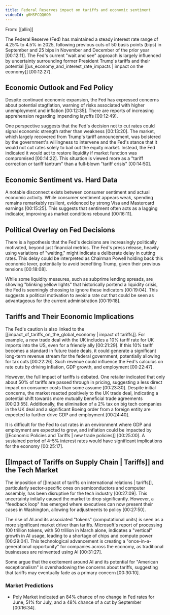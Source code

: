 ```yaml
---
title: Federal Reserves impact on tariffs and economic sentiment
videoId: g6HSFCQQ6O0
---
```


From: [[allin]] <br/> 

The Federal Reserve (Fed) has maintained a steady interest rate range of 4.25% to 4.5% in 2025, following previous cuts of 50 basis points (bips) in September and 25 bips in November and December of the prior year <a class="yt-timestamp" data-t="00:12:11">[00:12:11]</a>. The Fed's current "wait and see" approach is largely influenced by uncertainty surrounding former President Trump's tariffs and their potential [[us_economy_and_interest_rate_impacts | impact on the economy]] <a class="yt-timestamp" data-t="00:12:27">[00:12:27]</a>.

## Economic Outlook and Fed Policy

Despite continued economic expansion, the Fed has expressed concerns about potential stagflation, warning of risks associated with higher unemployment and inflation <a class="yt-timestamp" data-t="00:12:35">[00:12:35]</a>. There are reports of increasing apprehension regarding impending layoffs <a class="yt-timestamp" data-t="00:12:49">[00:12:49]</a>.

One perspective suggests that the Fed's decision not to cut rates could signal economic strength rather than weakness <a class="yt-timestamp" data-t="00:13:20">[00:13:20]</a>. The market, which largely recovered from Trump's tariff announcement, was bolstered by the government's willingness to intervene and the Fed's stance that it would not cut rates solely to bail out the equity market. Instead, the Fed indicated it would act to restore liquidity if market function was compromised <a class="yt-timestamp" data-t="00:14:22">[00:14:22]</a>. This situation is viewed more as a "tariff correction or tariff tantrum" than a full-blown "tariff crisis" <a class="yt-timestamp" data-t="00:14:50">[00:14:50]</a>.

## Economic Sentiment vs. Hard Data

A notable disconnect exists between consumer sentiment and actual economic activity. While consumer sentiment appears weak, spending remains remarkably resilient, evidenced by strong Visa and Mastercard earnings <a class="yt-timestamp" data-t="00:15:25">[00:15:25]</a>. This suggests that sentiment often acts as a lagging indicator, improving as market conditions rebound <a class="yt-timestamp" data-t="00:16:11">[00:16:11]</a>.

## Political Overlay on Fed Decisions

There is a hypothesis that the Fed's decisions are increasingly politically motivated, beyond just financial metrics. The Fed's press release, heavily using variations of "waiting," might indicate a deliberate delay in cutting rates. This delay could be interpreted as Chairman Powell holding back this economic lever, potentially to avoid benefiting Trump, given their previous tensions <a class="yt-timestamp" data-t="00:18:08">[00:18:08]</a>.

While some liquidity measures, such as subprime lending spreads, are showing "blinking yellow lights" that historically portend a liquidity crisis, the Fed is seemingly choosing to ignore these indicators <a class="yt-timestamp" data-t="00:19:04">[00:19:04]</a>. This suggests a political motivation to avoid a rate cut that could be seen as advantageous for the current administration <a class="yt-timestamp" data-t="00:19:18">[00:19:18]</a>.

## Tariffs and Their Economic Implications

The Fed's caution is also linked to the [[impact_of_tariffs_on_the_global_economy | impact of tariffs]]. For example, a new trade deal with the UK includes a 10% tariff rate for UK imports into the US, even for a friendly ally <a class="yt-timestamp" data-t="00:21:29">[00:21:29]</a>. If this 10% tariff becomes a standard in future trade deals, it could generate a significant long-term revenue stream for the federal government, potentially allowing for tax cuts <a class="yt-timestamp" data-t="00:22:26">[00:22:26]</a>. Such revenue could influence the Fed's calculus on rate cuts by driving inflation, GDP growth, and employment <a class="yt-timestamp" data-t="00:22:47">[00:22:47]</a>.

However, the full impact of tariffs is debated. One retailer indicated that only about 50% of tariffs are passed through in pricing, suggesting a less direct impact on consumer costs than some assume <a class="yt-timestamp" data-t="00:23:30">[00:23:30]</a>. Despite initial concerns, the market reacted positively to the UK trade deal, indicating a potential shift towards more mutually beneficial trade agreements <a class="yt-timestamp" data-t="00:23:55">[00:23:55]</a>. Additionally, the elimination of a 2% tax on big tech companies in the UK deal and a significant Boeing order from a foreign entity are expected to further drive GDP and employment <a class="yt-timestamp" data-t="00:24:40">[00:24:40]</a>.

It is difficult for the Fed to cut rates in an environment where GDP and employment are expected to grow, and inflation could be impacted by [[Economic Policies and Tariffs | new trade policies]] <a class="yt-timestamp" data-t="00:25:00">[00:25:00]</a>. A sustained period of 4-5% interest rates would have significant implications for the economy <a class="yt-timestamp" data-t="00:25:17">[00:25:17]</a>.

## [[Impact of Tariffs on Supply Chain | Tariffs]] and the Tech Market

The imposition of [[Impact of tariffs on international relations | tariffs]], particularly sector-specific ones on semiconductors and computer assembly, has been disruptive for the tech industry <a class="yt-timestamp" data-t="00:27:09">[00:27:09]</a>. This uncertainty initially caused the market to drop significantly. However, a "feedback loop" has emerged where executives can now present their cases in Washington, allowing for adjustments to policy <a class="yt-timestamp" data-t="00:27:50">[00:27:50]</a>.

The rise of AI and its associated "tokens" (computational units) is seen as a more significant market driver than tariffs. Microsoft's report of processing 100 trillion tokens, with 50 trillion in March alone, indicates a "vertical" growth in AI usage, leading to a shortage of chips and compute power <a class="yt-timestamp" data-t="00:29:04">[00:29:04]</a>. This technological advancement is creating a "once-in-a-generational opportunity" for companies across the economy, as traditional businesses are reinvented using AI <a class="yt-timestamp" data-t="00:31:27">[00:31:27]</a>.

Some argue that the excitement around AI and its potential for "American exceptionalism" is overshadowing the concerns about tariffs, suggesting that tariffs may eventually fade as a primary concern <a class="yt-timestamp" data-t="00:30:10">[00:30:10]</a>.

### Market Predictions
*   Poly Market indicated an 84% chance of no change in Fed rates for June, 51% for July, and a 48% chance of a cut by September <a class="yt-timestamp" data-t="00:16:34">[00:16:34]</a>.